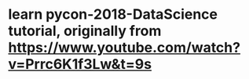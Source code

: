 # learn pycon-2018-DataScience tutorial, originally from https://www.youtube.com/watch?v=Prrc6K1f3Lw&t=9s 
